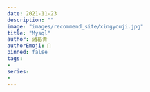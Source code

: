 ```yaml
---
date: 2021-11-23
description: ""
image: "images/recommend_site/xingyouji.jpg"
title: "Mysql"
author: 诸葛青
authorEmoji: 🎅
pinned: false
tags:
- 
series:
- 
---
```


